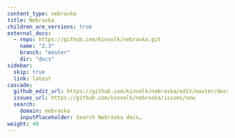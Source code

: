```yaml
---
content_type: nebraska
title: Nebraska
children_are_versions: true
external_docs:
  - repo: https://github.com/kinvolk/nebraska.git
    name: "2.3"
    branch: "master"
    dir: "docs"
sidebar:
  skip: true
  link: latest
cascade:
  github_edit_url: https://github.com/kinvolk/nebraska/edit/master/docs/
  issues_url: https://github.com/kinvolk/nebraska/issues/new
  search:
    domain: nebraska
    inputPlaceholder: Search Nebraska docs…
weight: 40
---
```

